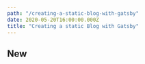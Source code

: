 ```yaml
---
path: "/creating-a-static-blog-with-gatsby"
date: 2020-05-20T16:00:00.000Z
title: "Creating a static Blog with Gatsby"
---
```


## New

